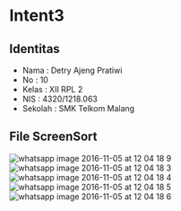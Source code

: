 # Intent3
## Identitas
* Nama : Detry Ajeng Pratiwi
* No : 10
* Kelas : XII RPL 2
* NIS : 4320/1218.063
* Sekolah : SMK Telkom Malang


## File ScreenSort
![whatsapp image 2016-11-05 at 12 04 18 9](https://cloud.githubusercontent.com/assets/22571891/20027941/d6bd50e4-a355-11e6-9bb2-de066270e486.jpeg)
![whatsapp image 2016-11-05 at 12 04 18 3](https://cloud.githubusercontent.com/assets/22571891/20027942/d6be8644-a355-11e6-8d75-581265e6d7f3.jpeg)
![whatsapp image 2016-11-05 at 12 04 18 4](https://cloud.githubusercontent.com/assets/22571891/20027943/d6bf98c2-a355-11e6-9aa6-62613bd77503.jpeg)
![whatsapp image 2016-11-05 at 12 04 18 5](https://cloud.githubusercontent.com/assets/22571891/20027944/d6c1bb2a-a355-11e6-9dca-4af06b016d51.jpeg)
![whatsapp image 2016-11-05 at 12 04 18 6](https://cloud.githubusercontent.com/assets/22571891/20027945/d6c2824e-a355-11e6-95de-7b3bb2a9868d.jpeg)
